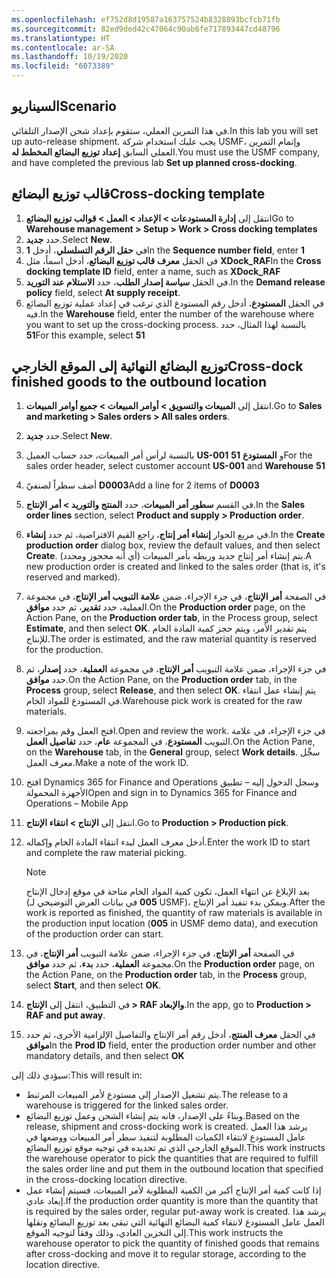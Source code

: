 ```yaml
---
ms.openlocfilehash: ef752d8d19587a163757524b8328893bcfcb71fb
ms.sourcegitcommit: 82ed9ded42c47064c90ab6fe717893447cd48796
ms.translationtype: HT
ms.contentlocale: ar-SA
ms.lasthandoff: 10/19/2020
ms.locfileid: "6073389"
---
```


## <a name="scenario"></a><span data-ttu-id="ec5c4-101">السيناريو</span><span class="sxs-lookup"><span data-stu-id="ec5c4-101">Scenario</span></span>

<span data-ttu-id="ec5c4-102">في هذا التمرين العملي، ستقوم بإعداد شحن الإصدار التلقائي.</span><span class="sxs-lookup"><span data-stu-id="ec5c4-102">In this lab you will set up auto-release shipment.</span></span> <span data-ttu-id="ec5c4-103">يجب عليك استخدام شركة USMF، وإتمام التمرين العملي السابق **إعداد توزيع البضائع المخطط له**.</span><span class="sxs-lookup"><span data-stu-id="ec5c4-103">You must use the USMF company, and have completed the previous lab **Set up planned cross-docking**.</span></span>

## <a name="cross-docking-template"></a><span data-ttu-id="ec5c4-104">قالب توزيع البضائع</span><span class="sxs-lookup"><span data-stu-id="ec5c4-104">Cross-docking template</span></span>

1. <span data-ttu-id="ec5c4-105">انتقل إلى **إدارة المستودعات > الإعداد > العمل > قوالب توزيع البضائع**</span><span class="sxs-lookup"><span data-stu-id="ec5c4-105">Go to **Warehouse management > Setup > Work > Cross docking templates**</span></span>
1. <span data-ttu-id="ec5c4-106">حدد **جديد‎**.</span><span class="sxs-lookup"><span data-stu-id="ec5c4-106">Select **New**.</span></span>
1. <span data-ttu-id="ec5c4-107">في **حقل الرقم التسلسلي**، أدخل **1**</span><span class="sxs-lookup"><span data-stu-id="ec5c4-107">In the **Sequence number field**, enter **1**</span></span>
1. <span data-ttu-id="ec5c4-108">في الحقل **معرف قالب توزيع البضائع**، أدخل اسماً، مثل **XDock_RAF**</span><span class="sxs-lookup"><span data-stu-id="ec5c4-108">In the **Cross docking template ID** field, enter a name, such as **XDock_RAF**</span></span>
1. <span data-ttu-id="ec5c4-109">في الحقل **سياسة إصدار الطلب**، حدد **الاستلام عند التوريد**.</span><span class="sxs-lookup"><span data-stu-id="ec5c4-109">In the **Demand release policy** field, select **At supply receipt**.</span></span>
1. <span data-ttu-id="ec5c4-110">في الحقل **المستودع**، أدخل رقم المستودع الذي ترغب في إعداد عملية توزيع البضائع فيه.</span><span class="sxs-lookup"><span data-stu-id="ec5c4-110">In the **Warehouse** field, enter the number of the warehouse where you want to set up the cross-docking process.</span></span> <span data-ttu-id="ec5c4-111">بالنسبة لهذا المثال، حدد **51**</span><span class="sxs-lookup"><span data-stu-id="ec5c4-111">For this example, select **51**</span></span>


## <a name="cross-dock-finished-goods-to-the-outbound-location"></a><span data-ttu-id="ec5c4-112">توزيع البضائع النهائية إلى الموقع الخارجي</span><span class="sxs-lookup"><span data-stu-id="ec5c4-112">Cross-dock finished goods to the outbound location</span></span>


1. <span data-ttu-id="ec5c4-113">انتقل إلى **المبيعات والتسويق > أوامر المبيعات > جميع أوامر المبيعات**.</span><span class="sxs-lookup"><span data-stu-id="ec5c4-113">Go to **Sales and marketing > Sales orders > All sales orders**.</span></span>
1. <span data-ttu-id="ec5c4-114">حدد **جديد‎**.</span><span class="sxs-lookup"><span data-stu-id="ec5c4-114">Select **New**.</span></span>
1. <span data-ttu-id="ec5c4-115">بالنسبة لرأس أمر المبيعات، حدد حساب العميل **US-001** و **المستودع** **51**</span><span class="sxs-lookup"><span data-stu-id="ec5c4-115">For the sales order header, select customer account **US-001** and **Warehouse** **51**</span></span>
1. <span data-ttu-id="ec5c4-116">أضف سطراً لصنفيّ **D0003**</span><span class="sxs-lookup"><span data-stu-id="ec5c4-116">Add a line for 2 items of **D0003**</span></span>
1. <span data-ttu-id="ec5c4-117">في القسم **سطور أمر المبيعات**، حدد **المنتج والتوريد > أمر الإنتاج**.</span><span class="sxs-lookup"><span data-stu-id="ec5c4-117">In the **Sales order lines** section, select **Product and supply > Production order**.</span></span>
1. <span data-ttu-id="ec5c4-118">في مربع الحوار **إنشاء أمر إنتاج**، راجع القيم الافتراضية، ثم حدد **إنشاء**.</span><span class="sxs-lookup"><span data-stu-id="ec5c4-118">In the **Create production order** dialog box, review the default values, and then select **Create**.</span></span> <span data-ttu-id="ec5c4-119">يتم إنشاء أمر إنتاج جديد وربطه بأمر المبيعات (أي أنه محجوز ومحدد).</span><span class="sxs-lookup"><span data-stu-id="ec5c4-119">A new production order is created and linked to the sales order (that is, it's reserved and marked).</span></span>
8. <span data-ttu-id="ec5c4-120">في الصفحة **أمر الإنتاج**، في جزء الإجراء، ضمن **علامة التبويب أمر الإنتاج**، في مجموعة العملية، حدد **تقدير**، ثم حدد **موافق**.</span><span class="sxs-lookup"><span data-stu-id="ec5c4-120">On the **Production order** page, on the Action Pane, on the **Production order tab**, in the Process group, select **Estimate**, and then select **OK**.</span></span> <span data-ttu-id="ec5c4-121">يتم تقدير الأمر، ويتم حجز كمية المادة الخام للإنتاج.</span><span class="sxs-lookup"><span data-stu-id="ec5c4-121">The order is estimated, and the raw material quantity is reserved for the production.</span></span>
9. <span data-ttu-id="ec5c4-122">في جزء الإجراء، ضمن علامة التبويب **أمر الإنتاج**، في مجموعة **العملية**، حدد **إصدار**، ثم حدد **موافق**.</span><span class="sxs-lookup"><span data-stu-id="ec5c4-122">On the Action Pane, on the **Production order** tab, in the **Process** group, select **Release**, and then select **OK**.</span></span> <span data-ttu-id="ec5c4-123">يتم إنشاء عمل انتقاء في المستودع للمواد الخام.</span><span class="sxs-lookup"><span data-stu-id="ec5c4-123">Warehouse pick work is created for the raw materials.</span></span>
10. <span data-ttu-id="ec5c4-124">افتح العمل وقم بمراجعته.</span><span class="sxs-lookup"><span data-stu-id="ec5c4-124">Open and review the work.</span></span> <span data-ttu-id="ec5c4-125">في جزء الإجراء، في علامة التبويب **المستودع**، في المجموعة **عام**، حدد **تفاصيل العمل**.</span><span class="sxs-lookup"><span data-stu-id="ec5c4-125">On the Action Pane, on the **Warehouse** tab, in the **General** group, select **Work details**.</span></span> <span data-ttu-id="ec5c4-126">سجِّل معرف العمل.</span><span class="sxs-lookup"><span data-stu-id="ec5c4-126">Make a note of the work ID.</span></span>
11. <span data-ttu-id="ec5c4-127">افتح Dynamics 365 for Finance and Operations وسجل الدخول إليه – تطبيق الأجهزة المحمولة</span><span class="sxs-lookup"><span data-stu-id="ec5c4-127">Open and sign in to Dynamics 365 for Finance and Operations – Mobile App</span></span> 
12. <span data-ttu-id="ec5c4-128">انتقل إلى **الإنتاج > انتقاء الإنتاج**.</span><span class="sxs-lookup"><span data-stu-id="ec5c4-128">Go to **Production > Production pick**.</span></span>
13. <span data-ttu-id="ec5c4-129">أدخل معرف العمل لبدء انتقاء المادة الخام وإكماله.</span><span class="sxs-lookup"><span data-stu-id="ec5c4-129">Enter the work ID to start and complete the raw material picking.</span></span> 
    > [!NOTE]
    >  <span data-ttu-id="ec5c4-130">بعد الإبلاغ عن انتهاء العمل، تكون كمية المواد الخام متاحة في موقع إدخال الإنتاج (**005** في بيانات العرض التوضيحي لـ USMF)، ويمكن بدء تنفيذ أمر الإنتاج.</span><span class="sxs-lookup"><span data-stu-id="ec5c4-130">After the work is reported as finished, the quantity of raw materials is available in the production input location (**005** in USMF demo data), and execution of the production order can start.</span></span>

13. <span data-ttu-id="ec5c4-131">في الصفحة **أمر الإنتاج**، في جزء الإجراء، ضمن علامة التبويب **أمر الإنتاج**، في مجموعة **العملية**، حدد **بدء**، ثم حدد **موافق**.</span><span class="sxs-lookup"><span data-stu-id="ec5c4-131">On the **Production order** page, on the Action Pane, on the **Production order** tab, in the **Process** group, select **Start**, and then select **OK**.</span></span>
14. <span data-ttu-id="ec5c4-132">في التطبيق، انتقل إلى **الإنتاج > RAF والإبعاد**.</span><span class="sxs-lookup"><span data-stu-id="ec5c4-132">In the app, go to **Production > RAF and put away**.</span></span>
15. <span data-ttu-id="ec5c4-133">في الحقل **معرف المنتج**، أدخل رقم أمر الإنتاج والتفاصيل الإلزامية الأخرى، ثم حدد **موافق**</span><span class="sxs-lookup"><span data-stu-id="ec5c4-133">In the **Prod ID** field, enter the production order number and other mandatory details, and then select **OK**</span></span>


<span data-ttu-id="ec5c4-134">سيؤدي ذلك إلى:</span><span class="sxs-lookup"><span data-stu-id="ec5c4-134">This will result in:</span></span>

- <span data-ttu-id="ec5c4-135">يتم تشغيل الإصدار إلى مستودع لأمر المبيعات المرتبط.</span><span class="sxs-lookup"><span data-stu-id="ec5c4-135">The release to a warehouse is triggered for the linked sales order.</span></span>
- <span data-ttu-id="ec5c4-136">وبناءً على الإصدار، فانه يتم إنشاء الشحن وعمل توزيع البضائع.</span><span class="sxs-lookup"><span data-stu-id="ec5c4-136">Based on the release, shipment and cross-docking work is created.</span></span> <span data-ttu-id="ec5c4-137">يرشد هذا العمل عامل المستودع لانتقاء الكميات المطلوبة لتنفيذ سطر أمر المبيعات ووضعها في الموقع الخارجي الذي تم تحديده في توجيه موقع توزيع البضائع.</span><span class="sxs-lookup"><span data-stu-id="ec5c4-137">This work instructs the warehouse operator to pick the quantities that are required to fulfill the sales order line and put them in the outbound location that specified in the cross-docking location directive.</span></span>
- <span data-ttu-id="ec5c4-138">إذا كانت كمية أمر الإنتاج أكبر من الكمية المطلوبة لأمر المبيعات، فسيتم إنشاء عمل إبعاد عادي.</span><span class="sxs-lookup"><span data-stu-id="ec5c4-138">If the production order quantity is more than the quantity that is required by the sales order, regular put-away work is created.</span></span> <span data-ttu-id="ec5c4-139">يرشد هذا العمل عامل المستودع لانتقاء كمية البضائع النهائية التي تبقى بعد توزيع البضائع ونقلها إلى التخزين العادي، وذلك وفقاً لتوجيه الموقع.</span><span class="sxs-lookup"><span data-stu-id="ec5c4-139">This work instructs the warehouse operator to pick the quantity of finished goods that remains after cross-docking and move it to regular storage, according to the location directive.</span></span>


